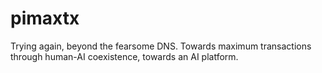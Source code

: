 # pimaxtx
Trying again, beyond the fearsome DNS. Towards maximum transactions through human-AI coexistence, towards an AI platform.
